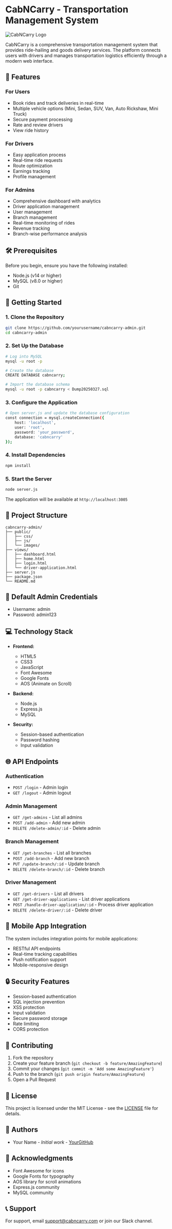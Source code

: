 # CabNCarry - Transportation Management System

![CabNCarry Logo](public/images/favicon.svg)

CabNCarry is a comprehensive transportation management system that provides ride-hailing and goods delivery services. The platform connects users with drivers and manages transportation logistics efficiently through a modern web interface.

## 🌟 Features

### For Users
- Book rides and track deliveries in real-time
- Multiple vehicle options (Mini, Sedan, SUV, Van, Auto Rickshaw, Mini Truck)
- Secure payment processing
- Rate and review drivers
- View ride history

### For Drivers
- Easy application process
- Real-time ride requests
- Route optimization
- Earnings tracking
- Profile management

### For Admins
- Comprehensive dashboard with analytics
- Driver application management
- User management
- Branch management
- Real-time monitoring of rides
- Revenue tracking
- Branch-wise performance analysis

## 🛠️ Prerequisites

Before you begin, ensure you have the following installed:
- Node.js (v14 or higher)
- MySQL (v8.0 or higher)
- Git

## 🚀 Getting Started

### 1. Clone the Repository
```bash
git clone https://github.com/yourusername/cabncarry-admin.git
cd cabncarry-admin
```

### 2. Set Up the Database
```bash
# Log into MySQL
mysql -u root -p

# Create the database
CREATE DATABASE cabncarry;

# Import the database schema
mysql -u root -p cabncarry < Dump20250327.sql
```

### 3. Configure the Application
```bash
# Open server.js and update the database configuration
const connection = mysql.createConnection({
    host: 'localhost',
    user: 'root',
    password: 'your_password',
    database: 'cabncarry'
});
```

### 4. Install Dependencies
```bash
npm install
```

### 5. Start the Server
```bash
node server.js
```

The application will be available at `http://localhost:3005`

## 📁 Project Structure

```
cabncarry-admin/
├── public/
│   ├── css/
│   ├── js/
│   └── images/
├── views/
│   ├── dashboard.html
│   ├── home.html
│   ├── login.html
│   └── driver-application.html
├── server.js
├── package.json
└── README.md
```

## 🔐 Default Admin Credentials
- Username: admin
- Password: admin123

## 💻 Technology Stack

- **Frontend:**
  - HTML5
  - CSS3
  - JavaScript
  - Font Awesome
  - Google Fonts
  - AOS (Animate on Scroll)

- **Backend:**
  - Node.js
  - Express.js
  - MySQL

- **Security:**
  - Session-based authentication
  - Password hashing
  - Input validation

## 🌐 API Endpoints

### Authentication
- `POST /login` - Admin login
- `GET /logout` - Admin logout

### Admin Management
- `GET /get-admins` - List all admins
- `POST /add-admin` - Add new admin
- `DELETE /delete-admin/:id` - Delete admin

### Branch Management
- `GET /get-branches` - List all branches
- `POST /add-branch` - Add new branch
- `PUT /update-branch/:id` - Update branch
- `DELETE /delete-branch/:id` - Delete branch

### Driver Management
- `GET /get-drivers` - List all drivers
- `GET /get-driver-applications` - List driver applications
- `POST /handle-driver-application/:id` - Process driver application
- `DELETE /delete-driver/:id` - Delete driver

## 📱 Mobile App Integration

The system includes integration points for mobile applications:
- RESTful API endpoints
- Real-time tracking capabilities
- Push notification support
- Mobile-responsive design

## 🔒 Security Features

- Session-based authentication
- SQL injection prevention
- XSS protection
- Input validation
- Secure password storage
- Rate limiting
- CORS protection

## 🤝 Contributing

1. Fork the repository
2. Create your feature branch (`git checkout -b feature/AmazingFeature`)
3. Commit your changes (`git commit -m 'Add some AmazingFeature'`)
4. Push to the branch (`git push origin feature/AmazingFeature`)
5. Open a Pull Request

## 📄 License

This project is licensed under the MIT License - see the [LICENSE](LICENSE) file for details.

## 👥 Authors

- Your Name - *Initial work* - [YourGitHub](https://github.com/yourusername)

## 🙏 Acknowledgments

- Font Awesome for icons
- Google Fonts for typography
- AOS library for scroll animations
- Express.js community
- MySQL community

## 📞 Support

For support, email support@cabncarry.com or join our Slack channel. 